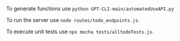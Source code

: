 To generate functions use `python GPT-CLI-main/automatedUseAPI.py`

To run the server use `node routes/todo_endpoints.js`.

To execute unit tests use `npx mocha tests/alltodoTests.js`.